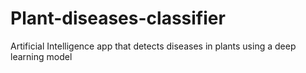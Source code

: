 # Plant-diseases-classifier
Artificial Intelligence app that detects diseases in plants using a deep learning model
